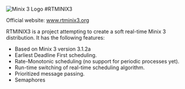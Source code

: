 ![Minix 3 Logo](http://biancozandbergen.github.io/images/rtminix3_1.jpg "Minix 3 Logo")
#RTMINIX3


Official website: www.rtminix3.org

RTMINIX3 is a project attempting to create a soft real-time Minix 3 distribution.
It has the following features:

* Based on Minix 3 version 3.1.2a
* Earliest Deadline First scheduling.
* Rate-Monotonic scheduling (no support for periodic processes yet).
* Run-time switching of real-time scheduling algorithm.
* Prioritized message passing.
* Semaphores
